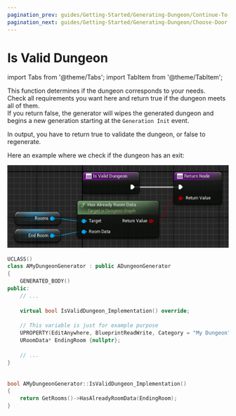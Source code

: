 ```yaml
---
pagination_prev: guides/Getting-Started/Generating-Dungeon/Continue-To-Add-Room
pagination_next: guides/Getting-Started/Generating-Dungeon/Choose-Door
---
```


# Is Valid Dungeon

<!-- BEGIN IMPORTS -->

import Tabs from '@theme/Tabs';
import TabItem from '@theme/TabItem';

<!-- END IMPORTS -->

This function determines if the dungeon corresponds to your needs.\
Check all requirements you want here and return true if the dungeon meets all of them.\
If you return false, the generator will wipes the generated dungeon and begins a new generation starting at the `Generation Init` event.

In output, you have to return true to validate the dungeon, or false to regenerate.

Here an example where we check if the dungeon has an exit:

<!-- [BEGIN TABS] Blueprint | C++ --> <Tabs groupId="lang" queryString>
<!-- [BEGIN TAB ITEM] Blueprint --> <TabItem value="bp" label="Blueprint" default>

![](../../Images/IsValidDungeon.jpg)

<!-- [END TAB ITEM] Blueprint --> </TabItem>
<!-- [BEGIN TAB ITEM] C++ --> <TabItem value="cpp" label="C++">

```cpp title="MyDungeonGenerator.h"
UCLASS()
class AMyDungeonGenerator : public ADungeonGenerator
{
    GENERATED_BODY()
public:
    // ...

    virtual bool IsValidDungeon_Implementation() override;

    // This variable is just for example purpose
    UPROPERTY(EditAnywhere, BlueprintReadWrite, Category = "My Dungeon")
    URoomData* EndingRoom {nullptr};

    // ...
}
```

```cpp title="MyDungeonGenerator.cpp"

bool AMyDungeonGenerator::IsValidDungeon_Implementation()
{
    return GetRooms()->HasAlreadyRoomData(EndingRoom);
}

```

<!-- [END TAB ITEM] C++ --> </TabItem>
<!-- [END TABS] Blueprint | C++ --> </Tabs>
